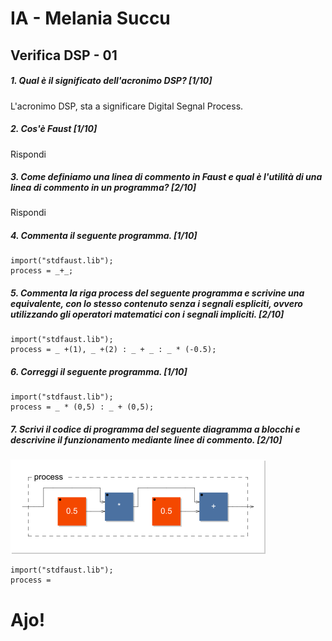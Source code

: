 # IA - Melania Succu

## Verifica DSP - 01

##### 1. Qual è il significato dell'acronimo _DSP_? [1/10]
      
L'acronimo DSP, sta a significare Digital Segnal Process.

##### 2. Cos'è _Faust_ [1/10]

Rispondi

##### 3. Come definiamo una linea di commento in _Faust_ e qual è l'utilità di una linea di commento in un programma? [2/10]

Rispondi

##### 4. Commenta il seguente programma. [1/10]

```
import("stdfaust.lib");
process = _+_;
```

##### 5. Commenta la riga _process_ del seguente programma e scrivine una equivalente, con lo stesso contenuto senza i segnali espliciti, ovvero utilizzando gli operatori matematici con i segnali impliciti. [2/10]

```
import("stdfaust.lib");
process = _ +(1), _ +(2) : _ + _ : _ * (-0.5);
```

##### 6. Correggi il seguente programma. [1/10]

```
import("stdfaust.lib");
process = _ * (0,5) : _ + (0,5);
```

##### 7. Scrivi il codice di programma del seguente diagramma a blocchi e descrivine il funzionamento mediante linee di commento. [2/10]

![due operatori in serie](https://github.com/LSSN/2019-05-24-1A-VERIFICA/blob/master/process.png)

```
import("stdfaust.lib");
process =
```


# Ajo!
